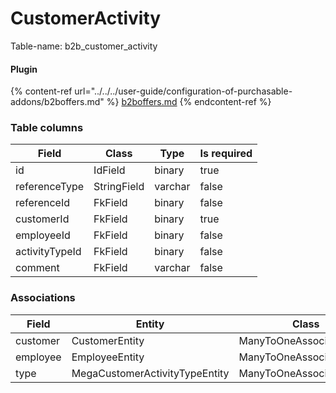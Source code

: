 # CustomerActivity

Table-name: b2b\_customer\_activity

#### Plugin

{% content-ref url="../../../user-guide/configuration-of-purchasable-addons/b2boffers.md" %}
[b2boffers.md](../../../user-guide/configuration-of-purchasable-addons/b2boffers.md)
{% endcontent-ref %}

### Table columns

| Field          | Class       | Type    | Is required |
| -------------- | ----------- | ------- | ----------- |
| id             | IdField     | binary  | true        |
| referenceType  | StringField | varchar | false       |
| referenceId    | FkField     | binary  | false       |
| customerId     | FkField     | binary  | true        |
| employeeId     | FkField     | binary  | false       |
| activityTypeId | FkField     | binary  | false       |
| comment        | FkField     | varchar | false       |

### Associations

<table><thead><tr><th width="238.70829469599607">Field</th><th width="243.88498823361266">Entity</th><th>Class</th></tr></thead><tbody><tr><td>customer</td><td>CustomerEntity</td><td>ManyToOneAssociationField</td></tr><tr><td>employee</td><td>EmployeeEntity</td><td>ManyToOneAssociationField</td></tr><tr><td>type</td><td>MegaCustomerActivityTypeEntity</td><td>ManyToOneAssociationField</td></tr></tbody></table>
